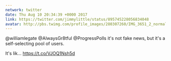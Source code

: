 ```yaml
---
network: twitter
date: Thu Aug 10 20:34:39 +0000 2017
link: https://twitter.com/jimmylittle/status/895745228056834048
avatar: http://pbs.twimg.com/profile_images/280307260/IMG_3651_2_normal.jpg
---
```


@williamlegate @AlwaysGr8tful @ProgressPolls it's not fake news, but it's a self-selecting pool of users.

It's lik… https://t.co/VJOQ1Nsh5d
